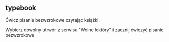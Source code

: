 ## typebook
Ćwicz pisanie bezwzrokowe czytając książki.

Wybierz dowolny utrwór z serwisu "Wolne lektóry" i zacznij ćwiczyć pisanie bezwzrokowe
